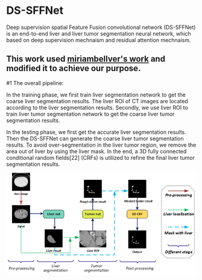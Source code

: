 # DS-SFFNet
Deep supervision spatial Feature Fusion convolutional network (DS-SFFNet) is an end-to-end liver and liver tumor segmentation neural network, which based on deep supervision mechnaism and residual attention mechnaism. 

This work used [miriambellver's work](https://github.com/imatge-upc/liverseg-2017-nipsws) and modified it to achieve our purpose.
---------------------------------------------------------------------------------------------------------------------------------

#1 The overall pipeline:

In the training phase, we first train liver segmentation network to get the coarse liver segmentation results. The liver ROI of CT images are located according to the liver segmentation results. Secondly, we use liver ROI to train liver tumor segmentation network to get the coarse liver tumor segmentation results. 

In the testing phase, we first get the accurate liver segmentation results. Then the DS-SFFNet can generate the coarse liver tumor segmentation results. To avoid over-segmentation in the liver tumor region, we remove the area out of liver by using the liver mask. In the end, a 3D fully connected conditional random fields[22] (CRFs) is utilized to refine the final liver tumor segmentation results. 

![the over pipeline](https://github.com/LTYUnique/DS-SFFNet/blob/master/images/figure%202.png)


